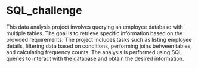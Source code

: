 # SQL_challenge
This data analysis project involves querying an employee database with multiple tables. The goal is to retrieve specific information based on the provided requirements. The project includes tasks such as listing employee details, filtering data based on conditions, performing joins between tables, and calculating frequency counts. The analysis is performed using SQL queries to interact with the database and obtain the desired information.
